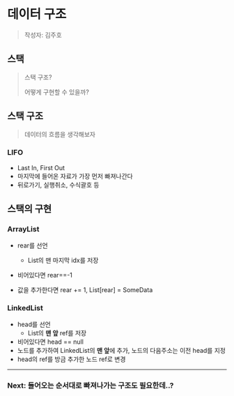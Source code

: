 # 데이터 구조

> 작성자: 김주호



## 스택

>스택 구조?
>
>어떻게 구현할 수 있을까?



## 스택 구조

> 데이터의 흐름을 생각해보자

### LIFO

- Last In, First Out
- 마지막에 들어온 자료가 가장 먼저 빠져나간다
- 뒤로가기, 실행취소, 수식괄호 등



## 스택의 구현

### ArrayList

- rear를 선언

  - List의 맨 마지막 idx를 저장

- 비어있다면 rear==-1

- 값을 추가한다면 rear += 1, List[rear] = SomeData

  

### LinkedList

- head를 선언
  - List의 **맨 앞** ref를 저장
- 비어있다면 head == null
- 노드를 추가하여 LinkedList의 **맨 앞**에 추가, 노드의 다음주소는 이전 head를 지정
- head의 ref를 방금 추가한 노드 ref로 변경



---

### Next: 들어오는 순서대로 빠져나가는 구조도 필요한데..?